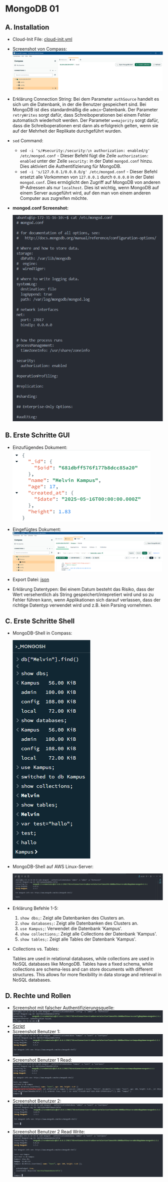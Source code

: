 # MongoDB 01

## A. Installation

- Cloud-Init File: [cloud-init.yml](../../../.aws/MongoDB/cloud-init.yml)

- Screenshot von Compass: ![Screenshot von MongoDB Compass](../../../x-res/m/01/compass.png)

- Erklärung Connection String: Bei dem Parameter `authSource` handelt es sich um die Datenbank, in der die Benutzer gespeichert sind. Bei MongoDB ist dies standardmäßig die `admin`-Datenbank. Der Parameter `retryWrites` sorgt dafür, dass Schreiboperationen bei einem Fehler automatisch wiederholt werden. Der Parameter `w=majority` sorgt dafür, dass die Schreiboperationen erst dann als erfolgreich gelten, wenn sie auf der Mehrheit der Replikate durchgeführt wurden.

- `sed` Command:
  - `sed -i 's/#security:/security:\n authorization: enabled/g' /etc/mongod.conf` - Dieser Befehl fügt die Zeile `authorization: enabled` unter der Zeile `security:` in der Datei `mongod.conf` hinzu. Dies aktiviert die Authentifizierung für MongoDB.
  - `sed -i 's/127.0.0.1/0.0.0.0/g' /etc/mongod.conf` - Dieser Befehl ersetzt alle Vorkommen von `127.0.0.1` durch `0.0.0.0` in der Datei `mongod.conf`. Dies ermöglicht den Zugriff auf MongoDB von anderen IP-Adressen als nur `localhost`. Dies ist wichtig, wenn MongoDB auf einem Server ausgeführt wird, auf den man von einem anderen Computer aus zugreifen möchte.

- **mongod.conf Screenshot:**

	![Screenshot von MongoDB Shell](../../../x-res/m/01/mongod-conf.png)

## B. Erste Schritte GUI

- Einzufügendes Dokument: ![JSON eines MongoDB Dokument](../../../x-res/m/01/json.png)

- Eingefügtes Dokument: ![Eingefügtes JSON Dokument in MongoDB Compass](../../../x-res/m/01/document.png)

- Export Datei: [json](./Name.Prename.json)

- Erklärung Datentypen: Bei einem Datum besteht das Risiko, dass der Wert versehentlich als String gespeichert/intepretiert wird und so zu Fehler führen kann, wenn Applikationen sich darauf verlassen, dass der richtige Datentyp verwendet wird und z.B. kein Parsing vornehmen.

## C. Erste Schritte Shell

- MongoDB-Shell in Compass:

	![MongoDB-Shell in Compass](../../../x-res/m/01/mongosh.png)

- MongoDB-Shell auf AWS Linux-Server:

	![MongoDB-Shell auf AWS Linux-Server](../../../x-res/m/01/aws.png)

- Erklärung Befehle 1-5:
	1. `show dbs;`: Zeigt alle Datenbanken des Clusters an.
	2. `show databases;`: Zeigt alle Datenbanken des Clusters an.
	3. `use Kampus;`: Verwendet die Datenbank 'Kampus'.
	4. `show collections;`: Zeigt alle Collections der Datenbank 'Kampus'.
	5. `show tables;`: Zeigt alle Tables der Datenbank 'Kampus'.

- Collections vs. Tables:

	Tables are used in relational databases, while collections are used in NoSQL databases like MongoDB. Tables have a fixed schema, while collections are schema-less and can store documents with different structures. This allows for more flexibility in data storage and retrieval in NoSQL databases.

## D. Rechte und Rollen

- Screenshot mit falscher Authentifizierungsquelle: ![Screenshot mit falscher Authentifizierungsquelle](../../../x-res/m/01/failed-auth.png)
- [Script](./create-users.sh)
- Screenshot Benutzer 1: ![Screenshot Benutzer 1](../../../x-res/m/01/user1.png)
- Screenshot Benutzer 1 Read: ![Screenshot Benutzer 1](../../../x-res/m/01/user1-r.png)
- Screenshot Benutzer 2: ![Screenshot Benutzer 2](../../../x-res/m/01/user2.png)
- Screenshot Benutzer 2 Read Write: ![Screenshot Benutzer 2](../../../x-res/m/01/user2-rw.png)
